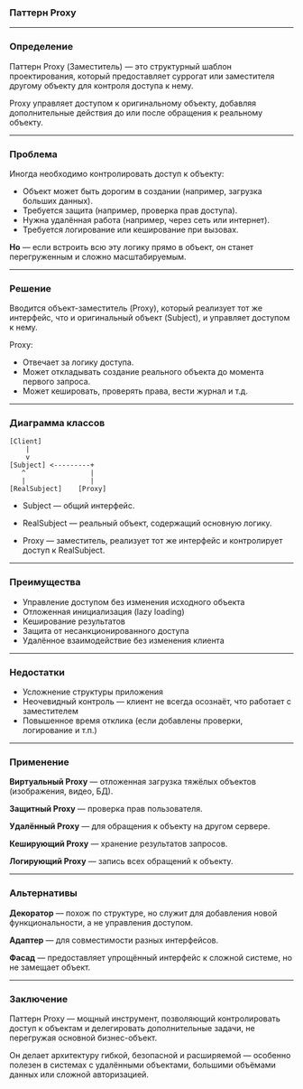 ### Паттерн Proxy

---

### **Определение** 
Паттерн Proxy (Заместитель) — это структурный шаблон проектирования, который предоставляет суррогат или заместителя другому объекту для контроля доступа к нему.

Proxy управляет доступом к оригинальному объекту, добавляя дополнительные действия до или после обращения к реальному объекту.

---
### Проблема
Иногда необходимо контролировать доступ к объекту:
- Объект может быть дорогим в создании (например, загрузка больших данных).
- Требуется защита (например, проверка прав доступа).
- Нужна удалённая работа (например, через сеть или интернет).
- Требуется логирование или кеширование при вызовах.

**Но** — если встроить всю эту логику прямо в объект, он станет перегруженным и сложно масштабируемым.

---
### Решение
Вводится объект-заместитель (Proxy), который реализует тот же интерфейс, что и оригинальный объект (Subject), и управляет доступом к нему.

Proxy:
- Отвечает за логику доступа.
- Может откладывать создание реального объекта до момента первого запроса.
- Может кешировать, проверять права, вести журнал и т.д.

---
### Диаграмма классов

```
[Client]
    |
    v
[Subject] <---------+
   ^                |
   |                |
[RealSubject]    [Proxy]
```
- Subject — общий интерфейс.

- RealSubject — реальный объект, содержащий основную логику.

- Proxy — заместитель, реализует тот же интерфейс и контролирует доступ к RealSubject.

---
### Преимущества

- Управление доступом без изменения исходного объекта
- Отложенная инициализация (lazy loading)
- Кеширование результатов
- Защита от несанкционированного доступа
- Удалённое взаимодействие без изменения клиента

---
### Недостатки

- Усложнение структуры приложения
- Неочевидный контроль — клиент не всегда осознаёт, что работает с заместителем
- Повышенное время отклика (если добавлены проверки, логирование и т.п.)

---
### Применение

__Виртуальный Proxy__ — отложенная загрузка тяжёлых объектов (изображения, видео, БД).

__Защитный Proxy__ — проверка прав пользователя.

__Удалённый Proxy__ — для обращения к объекту на другом сервере.

__Кеширующий Proxy__ — хранение результатов запросов.

__Логирующий Proxy__ — запись всех обращений к объекту.

---
### Альтернативы

__Декоратор__ — похож по структуре, но служит для добавления новой функциональности, а не управления доступом.

__Адаптер__ — для совместимости разных интерфейсов.

__Фасад__ — предоставляет упрощённый интерфейс к сложной системе, но не замещает объект.

---
### Заключение
Паттерн Proxy — мощный инструмент, позволяющий контролировать доступ к объектам и делегировать дополнительные задачи, не перегружая основной бизнес-объект.

Он делает архитектуру гибкой, безопасной и расширяемой — особенно полезен в системах с удалёнными объектами, большими объёмами данных или сложной авторизацией.

